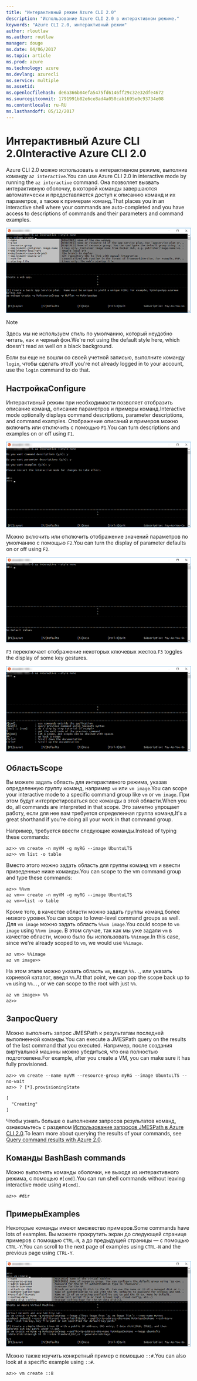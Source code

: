 ```yaml
---
title: "Интерактивный режим Azure CLI 2.0"
description: "Использование Azure CLI 2.0 в интерактивном режиме."
keywords: "Azure CLI 2.0, интерактивный режим"
author: rloutlaw
ms.author: routlaw
manager: douge
ms.date: 04/06/2017
ms.topic: article
ms.prod: azure
ms.technology: azure
ms.devlang: azurecli
ms.service: multiple
ms.assetid: 
ms.openlocfilehash: de6a366b84efa5475fd6146ff29c32e32dfe4672
ms.sourcegitcommit: 1791991b82e6ce8ad4a050cab1695e0c93734e08
ms.contentlocale: ru-RU
ms.lasthandoff: 05/12/2017
---
```

# <a name="interactive-azure-cli-20"></a><span data-ttu-id="af850-104">Интерактивный Azure CLI 2.0</span><span class="sxs-lookup"><span data-stu-id="af850-104">Interactive Azure CLI 2.0</span></span>

<span data-ttu-id="af850-105">Azure CLI 2.0 можно использовать в интерактивном режиме, выполнив команду `az interactive`.</span><span class="sxs-lookup"><span data-stu-id="af850-105">You can use Azure CLI 2.0 in interactive mode by running the `az interactive` command.</span></span>
<span data-ttu-id="af850-106">Она позволяет вызвать интерактивную оболочку, в которой команды завершаются автоматически и предоставляется доступ к описанию команд и их параметров, а также к примерам команд.</span><span class="sxs-lookup"><span data-stu-id="af850-106">That places you in an interactive shell where your commands are auto-completed and you have access to descriptions of commands and their parameters and command examples.</span></span>

![Интерактивный режим](./media/interactive-azure-cli/webapp-create.png)

> [!NOTE]
> <span data-ttu-id="af850-108">Здесь мы не используем стиль по умолчанию, который неудобно читать, как и черный фон.</span><span class="sxs-lookup"><span data-stu-id="af850-108">We're not using the default style here, which doesn't read as well on a black background.</span></span>

<span data-ttu-id="af850-109">Если вы еще не вошли со своей учетной записью, выполните команду `login`, чтобы сделать это.</span><span class="sxs-lookup"><span data-stu-id="af850-109">If you're not already logged in to your account, use the `login` command to do that.</span></span>

## <a name="configure"></a><span data-ttu-id="af850-110">Настройка</span><span class="sxs-lookup"><span data-stu-id="af850-110">Configure</span></span>

<span data-ttu-id="af850-111">Интерактивный режим при необходимости позволяет отобразить описание команд, описание параметров и примеры команд.</span><span class="sxs-lookup"><span data-stu-id="af850-111">Interactive mode optionally displays command descriptions, parameter descriptions, and command examples.</span></span>
<span data-ttu-id="af850-112">Отображение описаний и примеров можно включить или отключить с помощью `F1`.</span><span class="sxs-lookup"><span data-stu-id="af850-112">You can turn descriptions and examples on or off using `F1`.</span></span>

![Описания и примеры](./media/interactive-azure-cli/descriptions-and-examples.png)

<span data-ttu-id="af850-114">Можно включить или отключить отображение значений параметров по умолчанию с помощью `F2`.</span><span class="sxs-lookup"><span data-stu-id="af850-114">You can turn the display of parameter defaults on or off using `F2`.</span></span>

![Значения по умолчанию](./media/interactive-azure-cli/defaults.png)

<span data-ttu-id="af850-116">`F3` переключает отображение некоторых ключевых жестов.</span><span class="sxs-lookup"><span data-stu-id="af850-116">`F3` toggles the display of some key gestures.</span></span>

![Жесты](./media/interactive-azure-cli/gestures.png)

## <a name="scope"></a><span data-ttu-id="af850-118">Область</span><span class="sxs-lookup"><span data-stu-id="af850-118">Scope</span></span>

<span data-ttu-id="af850-119">Вы можете задать область для интерактивного режима, указав определенную группу команд, например `vm` или `vm image`.</span><span class="sxs-lookup"><span data-stu-id="af850-119">You can scope your interactive mode to a specific command group like `vm` or `vm image`.</span></span>
<span data-ttu-id="af850-120">При этом будут интерпретироваться все команды в этой области.</span><span class="sxs-lookup"><span data-stu-id="af850-120">When you do, all commands are interpreted in that scope.</span></span>
<span data-ttu-id="af850-121">Это заметно упрощает работу, если для нее вам требуется определенная группа команд.</span><span class="sxs-lookup"><span data-stu-id="af850-121">It's a great shorthand if you're doing all your work in that command group.</span></span>

<span data-ttu-id="af850-122">Например, требуется ввести следующие команды.</span><span class="sxs-lookup"><span data-stu-id="af850-122">Instead of typing these commands:</span></span>

```azurecli
az>> vm create -n myVM -g myRG --image UbuntuLTS
az>> vm list -o table
```

<span data-ttu-id="af850-123">Вместо этого можно задать область для группы команд vm и ввести приведенные ниже команды.</span><span class="sxs-lookup"><span data-stu-id="af850-123">You can scope to the vm command group and type these commands:</span></span>

```azurecli
az>> %%vm
az vm>> create -n myVM -g myRG --image UbuntuLTS
az vm>>list -o table
```

<span data-ttu-id="af850-124">Кроме того, в качестве области можно задать группы команд более низкого уровня.</span><span class="sxs-lookup"><span data-stu-id="af850-124">You can scope to lower-level command groups as well.</span></span>
<span data-ttu-id="af850-125">Для `vm image` можно задать область `%%vm image`.</span><span class="sxs-lookup"><span data-stu-id="af850-125">You could scope to `vm image` using `%%vm image`.</span></span>
<span data-ttu-id="af850-126">В этом случае, так как мы уже задали `vm` в качестве области, можно было бы использовать `%%image`.</span><span class="sxs-lookup"><span data-stu-id="af850-126">In this case, since we're already scoped to `vm`, we would use `%%image`.</span></span>

```azurecli
az vm>> %%image
az vm image>>
```

<span data-ttu-id="af850-127">На этом этапе можно указать область `vm`, введя `%%..`, или указать корневой каталог, введя `%%`.</span><span class="sxs-lookup"><span data-stu-id="af850-127">At that point, we can pop the scope back up to `vm` using `%%..`, or we can scope to the root with just `%%`.</span></span>

```azurecli
az vm image>> %%
az>>
```

## <a name="query"></a><span data-ttu-id="af850-128">Запрос</span><span class="sxs-lookup"><span data-stu-id="af850-128">Query</span></span>

<span data-ttu-id="af850-129">Можно выполнить запрос JMESPath к результатам последней выполненной команды.</span><span class="sxs-lookup"><span data-stu-id="af850-129">You can execute a JMESPath query on the results of the last command that you executed.</span></span>
<span data-ttu-id="af850-130">Например, после создания виртуальной машины можно убедиться, что она полностью подготовлена.</span><span class="sxs-lookup"><span data-stu-id="af850-130">For example, after you create a VM, you can make sure it has fully provisioned.</span></span>

```azurecli
az>> vm create --name myVM --resource-group myRG --image UbuntuLTS --no-wait
az>> ? [*].provisioningState
```

```
[
  "Creating"
]
```

<span data-ttu-id="af850-131">Чтобы узнать больше о выполнении запросов результатов команд, ознакомьтесь с разделом [Использование запросов JMESPath в Azure CLI 2.0](query-azure-cli.md).</span><span class="sxs-lookup"><span data-stu-id="af850-131">To learn more about querying the results of your commands, see [Query command results with Azure 2.0](query-azure-cli.md).</span></span>

## <a name="bash-commands"></a><span data-ttu-id="af850-132">Команды Bash</span><span class="sxs-lookup"><span data-stu-id="af850-132">Bash commands</span></span>

<span data-ttu-id="af850-133">Можно выполнять команды оболочки, не выходя из интерактивного режима, с помощью `#[cmd]`.</span><span class="sxs-lookup"><span data-stu-id="af850-133">You can run shell commands without leaving interactive mode using `#[cmd]`.</span></span>

```azurecli
az>> #dir
```

## <a name="examples"></a><span data-ttu-id="af850-134">Примеры</span><span class="sxs-lookup"><span data-stu-id="af850-134">Examples</span></span>

<span data-ttu-id="af850-135">Некоторые команды имеют множество примеров.</span><span class="sxs-lookup"><span data-stu-id="af850-135">Some commands have lots of examples.</span></span>
<span data-ttu-id="af850-136">Вы можете прокрутить экран до следующей странице примеров с помощью `CTRL-N`, а до предыдущей страницы — с помощью `CTRL-Y`.</span><span class="sxs-lookup"><span data-stu-id="af850-136">You can scroll to the next page of examples using `CTRL-N` and the previous page using `CTRL-Y`.</span></span>

![Примеры](./media/interactive-azure-cli/examples.png)

<span data-ttu-id="af850-138">Можно также изучить конкретный пример с помощью `::#`.</span><span class="sxs-lookup"><span data-stu-id="af850-138">You can also look at a specific example using `::#`.</span></span>

```azurecli
az>> vm create ::8
```
